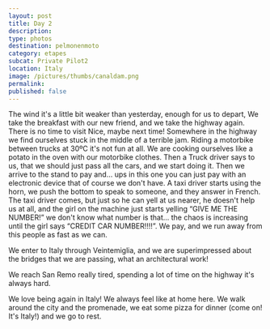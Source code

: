```yaml
---
layout: post
title: Day 2
description: 
type: photos
destination: pelmonenmoto
category: etapes
subcat: Private Pilot2
location: Italy
image: /pictures/thumbs/canaldam.png
permalink: 
published: false
---
```


The wind it's a little bit weaker than yesterday, enough for us to depart, We take the breakfast with our new friend, and we take the highway again. There is no time to visit Nice, maybe next time! Somewhere in the highway we find ourselves stuck in the middle of a terrible jam. Riding a motorbike between trucks at 30ºC it's not fun at all. We are cooking ourselves like a potato in the oven with our motorbike clothes. Then a Truck driver says to us, that we should just pass all the cars, and we start doing it. Then we arrive to the stand to pay and... ups in this one you can just pay with an electronic device that of course we don't have. A taxi driver starts using the horn, we push the bottom to speak to someone, and they answer in French. The taxi driver comes, but just so he can yell at us nearer, he doesn't help us at all, and the girl on the machine just starts yelling “GIVE ME THE NUMBER!” we don't know what number is that... the chaos is increasing until the girl says “CREDIT CAR NUMBER!!!!”. We pay, and we run away from this people as fast as we can.

We enter to Italy through Veintemiglia, and we are superimpressed about the bridges that we are passing, what an architectural work! 

We reach San Remo really tired, spending a lot of time on the highway it's always hard.

We love being again in Italy! We always feel like at home here. We walk around the city and the promenade, we eat some pizza for dinner (come on! It's Italy!) and we go to rest.
